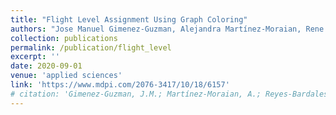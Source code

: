 ```yaml
---
title: "Flight Level Assignment Using Graph Coloring"
authors: "Jose Manuel Gimenez-Guzman, Alejandra Martínez-Moraian, Rene Reyes, David Orden, Ivan Marsa-Maestre"
collection: publications
permalink: /publication/flight_level
excerpt: ''
date: 2020-09-01
venue: 'applied sciences'
link: 'https://www.mdpi.com/2076-3417/10/18/6157'
# citation: 'Gimenez-Guzman, J.M.; Martínez-Moraian, A.; Reyes-Bardales, R.D.; Orden, D.; Marsa-Maestre, I. Flight Level Assignment Using Graph Coloring. Appl. Sci. 2020, 10, 6157. https://doi.org/10.3390/app10186157'
---
```

